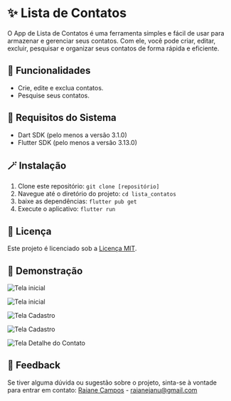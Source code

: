 # ✨ Lista de Contatos

O App de Lista de Contatos é uma ferramenta simples e fácil de usar para armazenar e gerenciar seus contatos. Com ele, você pode criar, editar, excluir, pesquisar e organizar seus contatos de forma rápida e eficiente.

## 🧩 Funcionalidades

- Crie, edite e exclua contatos.
- Pesquise seus contatos.

## 🚧 Requisitos do Sistema

- Dart SDK (pelo menos a versão 3.1.0)
- Flutter SDK (pelo menos a versão 3.13.0)


## 🪄 Instalação

1. Clone este repositório: `git clone [repositório]`
2. Navegue até o diretório do projeto: `cd lista_contatos`
3. baixe as dependências: `flutter pub get`
4. Execute o aplicativo: `flutter run`



## 📌 Licença

Este projeto é licenciado sob a [Licença MIT](https://opensource.org/licenses/MIT).

## 🎉 Demonstração

![Tela inicial](https://github.com/Raicamposs/dio-flutter-specialist/blob/main/lista_contatos/screenshots/screenshot.gif?raw=true "Tela inicial do App")

![Tela inicial](https://github.com/Raicamposs/dio-flutter-specialist/blob/main/lista_contatos/screenshots/screenshot_01.png?raw=true "Tela inicial do App")

![Tela Cadastro](https://github.com/Raicamposs/dio-flutter-specialist/blob/main/lista_contatos/screenshots/screenshot_02.png?raw=true "Tela de Cadastro")

![Tela Cadastro](https://github.com/Raicamposs/dio-flutter-specialist/blob/main/lista_contatos/screenshots/screenshot_03.png?raw=true "Tela de Cadastro")

![Tela Detalhe do Contato](https://github.com/Raicamposs/dio-flutter-specialist/blob/main/lista_contatos/screenshots/screenshot_04.png?raw=true "Tela Detalhe do Contato")

## 🚀 Feedback

Se tiver alguma dúvida ou sugestão sobre o projeto, sinta-se à vontade para entrar em contato:
[Raiane Campos](https://www.linkedin.com/in/raicamposs/) - raianejanu@gmail.com

 
